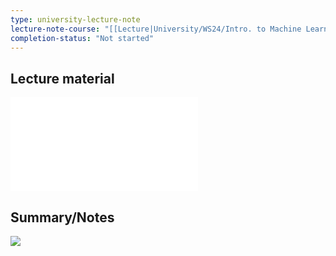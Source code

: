 ```yaml
---
type: university-lecture-note
lecture-note-course: "[[Lecture|University/WS24/Intro. to Machine Learning/Lecture]]"
completion-status: "Not started"
---
```

## Lecture material
![](_attachments/lecture_5.pdf)
## Summary/Notes
![](_attachments/lecture5.rnote)